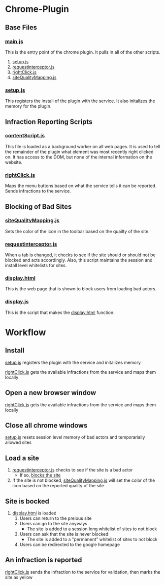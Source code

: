 # Chrome-Plugin

## Base Files

### [main.js](./src/main.js)
This is the entry point of the chrome plugin.
It pulls in all of the other scripts.
1) [setup.js](./src/setup.js)
1) [requestinterceptor.js](./src/requestinterceptor.js)
1) [rightClick.js](./src/rightClick.js)
1) [siteQualityMapping.js](./src/siteQualityMapping.js)

### [setup.js](./src/setup.js)
This registers the install of the plugin with the service.
It also initalizes the memory for the plugin.

## Infraction Reporting Scripts

### [contentScript.js](./src/contentScript.js)
This file is loaded as a background worker on all web pages. 
It is used to tell the remainder of the plugin what element was most recently right clicked on. 
It has access to the DOM, but none of the internal information on the website. 

### [rightClick.js](./src/rightClick.js)
Maps the menu buttons based on what the service tells it can be reported.
Sends infractions to the service.

## Blocking of Bad Sites

### [siteQualityMapping.js](./src/siteQualityMapping.js)
Sets the color of the icon in the toolbar based on the quailty of the site.

### [requestinterceptor.js](./src/requestinterceptor.js)
When a tab is changed, it checks to see if the site should or should not be blocked and acts accordingly.
Also, this script maintains the session and install level whitelists for sites. 

### [display.html](./src/display.html)
This is the web page that is shown to block users from loading bad actors.

### [display.js](./src/display.js)
This is the script that makes the [display.html](./display.html) function. 

# Workflow
## Install
[setup.js](./src/setup.js) registers the plugin with the service and initalizes memory

[rightClick.js](./src/rightClick.js) gets the available infractions from the service and maps them locally 

## Open a new browser window
[rightClick.js](./src/rightClick.js) gets the available infractions from the service and maps them locally 

## Close all chrome windows
[setup.js](./src/setup.js) resets session level memory of bad actors and temporarially allowed sites 

## Load a site
1) [requestinterceptor.js](./src/requestinterceptor.js) checks to see if the site is a bad actor
	- If so, [blocks the site](#site-is-blocked)
1) If the site is not blocked, [siteQualityMapping.js](./src/siteQualityMapping.js) will set the color of the icon based on the reported quality of the site
	
## Site is bocked
1) [display.html](./src/display.html) is loaded
	1) Users can return to the preious site
	1) Users can go to the site anyways
		- The site is added to a session long whitelist of sites to not block
	1) Users can ask that the site is never blocked
		- The site is added to a "permanent" whitelist of sites to not block
	1) Users can be redirected to the google homepage
	
## An infraction is reported
[rightClick.js](./src/rightClick.js) sends the infraction to the service for validation, then marks the site as yellow
